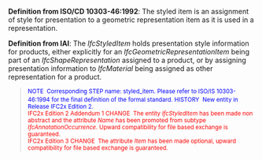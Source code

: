﻿**Definition
from ISO/CD 10303-46:1992**: The styled item is an assignment of style for presentation to a geometric representation item as it is used in a representation.

**Definition
from IAI**: The _IfcStyledItem_ holds presentation style information for products, either explicitly for an _IfcGeometricRepresentationItem_ being part of an _IfcShapeRepresentation_ assigned to a product, or by assigning presentation information to _IfcMaterial_ being assigned as other representation for a product.

> <font color="#0000ff"><small>NOTE
&nbsp;Corresponding STEP name:
styled_item. Please refer to ISO/IS 10303-46:1994 for the final
definition of the formal standard.</small>
  </font><small><font color="#0000ff">HISTORY &nbsp;New entity in
Release IFC2x Edition 2. </font><br>
  <font color="#ff0000">IFC2x
Edition 2
Addendum
1
CHANGE&nbsp; The entity <i>IfcStyledItem</i>
has been made non
abstract and the attribute <i>Name</i>
has been promoted from subtype <i>IfcAnnotationOccurrence</i>.
Upward compatibility for file based exchange is guaranteed.<br>
  </font><font color="#ff0000">IFC2x Edition 3
CHANGE&nbsp;
The attribute <i>Item</i>
has been made optional, upward compatibility
for file based exchange
is guaranteed.</font></small>
>
